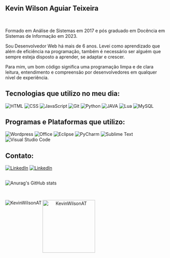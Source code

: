 ## Kevin Wilson Aguiar Teixeira

<div>
    <!--<img src="https://raw.githubusercontent.com/MicaelliMedeiros/micaellimedeiros/master/image/computer-illustration.png" alt="ilustração de um computador" min-width="300px" max-width="300px" width="300px" align="right"> -->
<br>
  <p align="left">
  Formado em Análise de Sistemas em 2017 e pós graduado em Docência em Sistemas de Informação em 2023.
   
  Sou Desenvolvedor Web há mais de 6 anos. Levei como aprendizado que além de eficiência na programação, também é necessário ser alguém que sempre esteja disposto a aprender, se adaptar e crescer.
  
  Para mim, um bom código significa uma programação limpa e de clara leitura, entendimento e compreensão por desenvolvedores em qualquer nível de experiência.

  <!--### Acesse meu [Portfólio](https:///) -->
  </p>
</div>

<h2 align="left">
Tecnologias que utilizo no meu dia:
</h2>

![HTML](https://img.shields.io/badge/HTML-239120?style=for-the-badge&logo=html5&logoColor=white)
![CSS](https://img.shields.io/badge/CSS3-1572B6?style=for-the-badge&logo=css3&logoColor=white)
![JavaScript](https://img.shields.io/badge/JavaScript-F7DF1E?style=for-the-badge&logo=javascript&logoColor=black)
![Git](https://img.shields.io/badge/Git-E34F26?style=for-the-badge&logo=git&logoColor=white)
![Python](https://img.shields.io/badge/Python-3776AB?style=for-the-badge&logo=python&logoColor=white)
![JAVA](https://img.shields.io/badge/Java-ED8B00?style=for-the-badge&logo=openjdk&logoColor=white)
![Lua](https://img.shields.io/badge/Lua-2C2D72?style=for-the-badge&logo=lua&logoColor=white)
![MySQL](https://img.shields.io/badge/MySQL-00000F?style=for-the-badge&logo=mysql&logoColor=white)

<h2 align="left">
Programas e Plataformas que utilizo:
</h2>

![Wordpress](https://img.shields.io/badge/WordPress-006E93?style=for-the-badge&logo=wordpress&logoColor=white)
![Office](https://img.shields.io/badge/Microsoft_Office-D83B01?style=for-the-badge&logo=microsoft-office&logoColor=white)
![Eclipse](https://img.shields.io/badge/Eclipse-2C2255?style=for-the-badge&logo=eclipse&logoColor=white)
![PyCharm](https://img.shields.io/badge/PyCharm-000000.svg?&style=for-the-badge&logo=PyCharm&logoColor=white)
![Sublime Text](https://img.shields.io/badge/sublime_text-%23575757.svg?&style=for-the-badge&logo=sublime-text&logoColor=important)
![Visual Studio Code](https://img.shields.io/badge/Visual_Studio_Code-0078D4?style=for-the-badge&logo=visual%20studio%20code&logoColor=white)

<h2 align="left">
Contato:
</h2>

<a href="https://www.linkedin.com/in/kwat1/" title="LinkedIn" target="_blank">
<img src="https://img.shields.io/badge/LinkedIn-0077B5?style=for-the-badge&logo=linkedin&logoColor=white" alt="LinkedIn"/></a>
<a href="https://www.instagram.com/kevin.wilson.a.t/" title="Instagram" target="_blank">
<img src="https://img.shields.io/badge/Instagram-E4405F?style=for-the-badge&logo=instagram&logoColor=white" alt="LinkedIn"/></a>
<br>

<h2 align="left"></h2>

![Anurag's GitHub stats](https://github-readme-stats.vercel.app/api?username=KevinWilsonAT&show_icons=true&theme=dark)

<br>

<div align="center" dir="center">
  <p>
    <img align="left" src="https://github-readme-stats.vercel.app/api/top-langs?username=KevinWilsonAT&show_icons=true&theme=dark&locale=en&layout=compact" alt="KevinWilsonAT" />
  </p>
  <p>
    <img align="left" src="https://github-readme-streak-stats.herokuapp.com/?user=KevinWilsonAT&theme=dark" alt="KevinWilsonAT" height="165" />
  </p>
</div>
<br>
